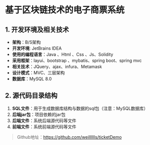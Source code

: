 # 基于区块链技术的电子商票系统 #

## 1. 开发环境及相关技术 ##
- **架构**：B/S架构
- **开发环境**: JetBrains IDEA
- **使用的编程语言**：Java 、Html 、Css 、Js、Solidity
- **采用框架**：layui、bootstrap 、mybatis、spring boot、spring mvc
- **相关技术**：JQuery、ajax、infura、Metamask
- **设计模式**：MVC、三层架构
- **数据库**：MySQL 8.0
## 2. 源代码目录结构 ##
1. **SQL文件**：用于生成数据库结构与数据的sql包（注意：MySQL数据库）
2. **后端jar包**：项目依赖的jar包
3. **后端文件**：系统后端源代码等文件
4. **前端文件**：系统前端源代码等文件
	

> Github地址：https://github.com/weilllllls/ticketDemo 
